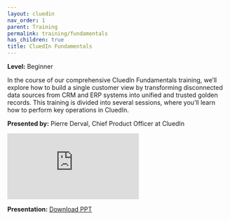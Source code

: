 ```yaml
---
layout: cluedin
nav_order: 1
parent: Training
permalink: training/fundamentals
has_children: true
title: CluedIn Fundamentals
---
```


**Level:** Beginner

In the course of our comprehensive CluedIn Fundamentals training, we’ll explore how to build a single customer view by transforming disconnected data sources from CRM and ERP systems into unified and trusted golden records. This training is divided into several sessions, where you’ll learn how to perform key operations in CluedIn.

**Presented by:** Pierre Derval, Chief Product Officer at CluedIn

<div class="videoFrame">
<iframe src="https://player.vimeo.com/video/1086437400?badge=0&amp;autopause=0&amp;player_id=0&amp;app_id=58479" frameborder="0" allow="autoplay; fullscreen; picture-in-picture; clipboard-write;" title="Welcome to CluedIn Fundamentals"></iframe>
</div>

**Presentation:** <a href="../../../assets/other/training-ppt/welcome-to-cluedin-fundamentals.pptx" download>Download PPT</a>